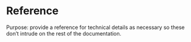 <h1>Reference</h1>

Purpose: provide a reference for technical details as necessary so these don’t intrude on the rest of the documentation.